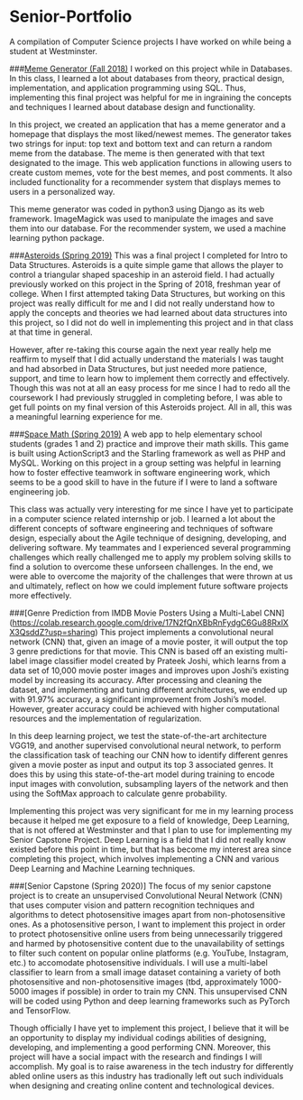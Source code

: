 # Senior-Portfolio
A compilation of Computer Science projects I have worked on while being a student at Westminster.

###[Meme Generator (Fall 2018)](https://github.com/tiff9099/DBProject)
I worked on this project while in Databases. In this class, I learned a lot about databases from theory, practical design, implementation, and application programming using SQL. Thus, implementing this final project was helpful for me in ingraining the concepts and techniques I learned about database design and functionality. 

In this project, we created an application that has a meme generator and a homepage that displays the most liked/newest memes. The generator takes two strings for input: top text and bottom text and can return a random meme from the database. The meme is then generated with that text designated to   the image.  This web application functions in allowing users to create custom memes, vote for the best memes, and post comments. It also included functionality for a recommender system that displays memes to users in a personalized way.

This meme generator was coded in python3 using Django as its web framework. ImageMagick was used to manipulate the images and save them into our database. For the recommender system, we used a machine learning python package. 


###[Asteroids (Spring 2019)](https://github.com/tiff9099/Intro-to-Data-Structures/tree/master/Asteroids)
This was a final project I completed for Intro to Data Structures. Asteroids is a quite simple game that allows the player to control a
triangular shaped spaceship in an asteroid field. I had actually previously worked on this project in the Spring of 2018, freshman year of college. When I first attempted taking Data Structures, but working on this project was really difficult for me and I did not really understand how to apply the concepts and theories we had learned about data structures into this project, so I did not do well in implementing this project and in that class at that time in general. 

However, after re-taking this course again the next year really help me reaffirm to myself that I did actually understand the materials I was taught and had absorbed in Data Structures, but just needed more patience, support, and time to learn how to implement them correctly and effectively. Though this was not at all an easy process for me since I had to redo all the coursework I had previously struggled in completing before, I was able to get full points on my final version of this Asteroids project. All in all, this was a meaningful learning experience for me. 

###[Space Math (Spring 2019)](https://github.com/tiff9099/1st-2nd-Grade-Math-Game)
A web app to help elementary school students (grades 1 and 2) practice and improve their math skills. This game is built using ActionScript3 and the Starling framework as well as PHP and MySQL. Working on this project in a group setting was helpful in learning how to foster effective teamwork in software engineering work, which seems to be a good skill to have in the future if I were to land a software engineering job. 

This class was actually very interesting for me since I have yet to participate in a computer science related internship or job. I learned a lot about the different concepts of software engineering and techniques of software design, especially about the Agile technique of designing, developing, and delivering software. My teammates and I experienced several programming challenges which really challenged me to apply my problem solving skills to find a solution to overcome these unforseen challenges. In the end, we were able to overcome the majority of the challenges that were thrown at us and ultimately, reflect on how we could implement future software projects more effectively. 

###[Genre Prediction from IMDB Movie Posters Using a Multi-Label CNN] (https://colab.research.google.com/drive/17N2fQnXBbRnFydgC6Gu88RxlXX3QsddZ?usp=sharing)
This project implements a convolutional neural network (CNN) that, given an image of a movie poster, it will output the top 3 genre predictions for that movie. This CNN is based off an existing multi-label image classifier model created by Prateek Joshi, which learns from a data set of 10,000 movie poster images and improves upon Joshi’s existing model by increasing its accuracy. After processing and cleaning the dataset, and implementing and tuning different architectures, we ended up with 91.97% accuracy, a significant improvement from Joshi’s model. However, greater accuracy could be achieved with higher computational resources and the implementation of regularization. 

In this deep learning project, we test the state-of-the-art architecture VGG19, and another supervised convolutional neural network, to perform the classification task of teaching our CNN how to identify different genres given a movie poster as input and output its top 3 associated genres. It does this by using this state-of-the-art model during training to encode input images with convolution, subsampling layers of the network and then using the SoftMax approach to calculate genre probability.  

Implementing this project was very significant for me in my learning process because it helped me get exposure to a field of knowledge, Deep Learning, that is not offered at Westminster and that I plan to use for implementing my Senior Capstone Project. Deep Learning is a field that I did not really know existed before this point in time, but that has become my interest area since completing this project, which involves implementing a CNN and various Deep Learning and Machine Learning techniques. 

###[Senior Capstone (Spring 2020)] 
The focus of my senior capstone project is to create an unsupervised Convolutional Neural Network (CNN) that uses computer vision and pattern recognition techniques and algorithms to detect photosensitive images apart from non-photosensitive ones. As a photosensitive person, I want to implement this project in order to protect photosensitive online users from being unnecessarily triggered and harmed by photosensitive content due to the unavailability of settings to filter such content on popular online platforms (e.g. YouTube, Instagram, etc.) to accomodate photosensitive individuals. I will use a multi-label classifier to learn from a small image dataset containing a variety of both photosensitive and non-photosensitive images (tbd, approximately 1000-5000 images if possible) in order to train my CNN. This unsupervised CNN will be coded using Python and deep learning frameworks such as PyTorch and TensorFlow. 

Though officially I have yet to implement this project, I believe that it will be an opportunity to display my individual codings abilities of designing, developing, and implementing a good performing CNN. Moreover, this project will have a social impact with the research and findings I will accomplish. My goal is to raise awareness in the tech industry for differently abled online users as this industry has tradionally left out such individuals when designing and creating online content and technological devices. 





